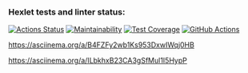 ### Hexlet tests and linter status:
[![Actions Status](https://github.com/yuramummy/frontend-project-46/workflows/hexlet-check/badge.svg)](https://github.com/yuramummy/frontend-project-46/actions)
[![Maintainability](https://api.codeclimate.com/v1/badges/f93aba627df37a91a6e0/maintainability)](https://codeclimate.com/github/yuramummy/frontend-project-46/maintainability)
[![Test Coverage](https://api.codeclimate.com/v1/badges/f93aba627df37a91a6e0/test_coverage)](https://codeclimate.com/github/yuramummy/frontend-project-46/test_coverage)
[![GitHub Actions](https://github.com/yuramummy/frontend-project-46/actions/workflows/github-actions.yml/badge.svg)](https://github.com/yuramummy/frontend-project-46/actions/workflows/github-actions.yml)

https://asciinema.org/a/B4FZFy2wb1Ks953DxwIWqj0HB

https://asciinema.org/a/ILbkhxB23CA3gSfMul1I5HypP